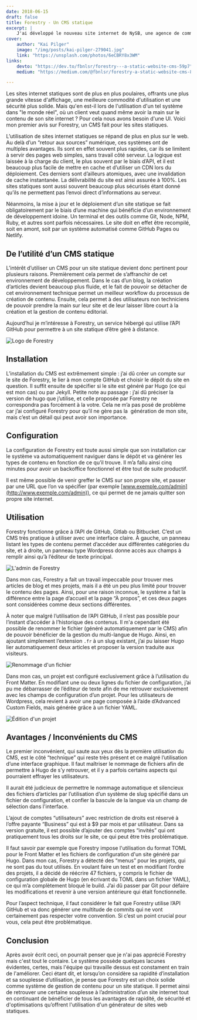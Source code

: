 ```yaml
---
date: 2018-06-15
draft: false
title: Forestry - Un CMS statique
excerpt: |
    J'ai développé le nouveau site internet de NySB, une agence de communication graphique.
cover:
    author: "Kai Pilger"
    image: "/img/posts/kai-pilger-279041.jpg"
    link: "https://unsplash.com/photos/6eCBRY8x3WM"
links:
    devto: "https://dev.to/fbnlsr/forestry---a-static-website-cms-59p7"
    medium: "https://medium.com/@fbnlsr/forestry-a-static-website-cms-81bebaacfae9"

---
```

Les sites internet statiques sont de plus en plus poulaires, offrants une plus grande vitesse d'affichage, une meilleure commodité d'utilisation et une sécurité plus solide. Mais qu'en est-il lors de l'utilisation d'un tel système dans "le monde réel", où un client veut quand même avoir la main sur le contenu de son site internet ? Pour cela nous avons besoin d'une UI. Voici mon premier avis sur Forestry, un CMS fait pour les sites statiques.

<!--more-->

L’utilisation de sites internet statiques se répand de plus en plus sur le web. Au delà d’un “retour aux sources” numérique, ces systèmes ont de multiples avantages. Ils sont en effet souvent plus rapides, car ils se limitent à servir des pages web simples, sans travail côté serveur. La logique est laissée à la charge du client, le plus souvent par le biais d’API, et il est beaucoup plus facile de mettre en cache et d’utiliser un CDN lors du déploiement. Ces derniers sont d’ailleurs atomiques, avec une invalidation de cache instantanée. La délivrabilité du site est ainsi assurée à 100%. Les sites statiques sont aussi souvent beaucoup plus sécurisés étant donné qu’ils ne permettent pas l’envoi direct d’informations au serveur.

Néanmoins, la mise à jour et le déploiement d’un site statique se fait obligatoirement par le biais d’une machine qui bénéficie d’un environnement de développement idoine. Un terminal et des outils comme Git, Node, NPM, Ruby, et autres sont parfois nécessaires. Le site doit en effet être recompilé, soit en amont, soit par un système automatisé comme GitHub Pages ou Netlify.

## De l’utilité d’un CMS statique

L’intérêt d’utiliser un CMS pour un site statique devient donc pertinent pour plusieurs raisons. Premièrement cela permet de s’affranchir de cet environnement de développement. Dans le cas d’un blog, la création d’articles devient beaucoup plus fluide, et le fait de pouvoir se détacher de cet environnement technique permet un meilleur workflow du processus de création de contenu. Ensuite, cela permet à des utilisateurs non techniciens de pouvoir prendre la main sur leur site et de leur laisser libre court à la création et la gestion de contenu éditorial.

Aujourd’hui je m’intéresse à Forestry, un service hébergé qui utilise l’API GitHub pour permettre à un site statique d’être géré à distance.

![Logo de Forestry](/img/posts/forestry-logo.jpg "Logo de Forestry")

## Installation

L’installation du CMS est extrêmement simple : j’ai dû créer un compte sur le site de Forestry, le lier à mon compte GitHub et choisir le dépôt du site en question. Il suffit ensuite de spécifier si le site est généré par Hugo (ce qui est mon cas) ou par Jekyll. Petite note au passage : j’ai dû préciser la version de hugo que j’utilise, et celle proposée par Forestry ne correspondra pas forcément à la votre. Cela ne m’a pas posé de problème car j’ai configuré Forestry pour qu’il ne gère pas la  génération de mon site, mais c’est un détail qui peut avoir son importance.

## Configuration

La configuration de Forestry est toute aussi simple que son installation car le système va automatiquement naviguer dans le dépôt et va générer les types de contenu en fonction de ce qu’il trouve. Il m’a fallu ainsi cinq minutes pour avoir un backoffice fonctionnel et être tout de suite productif.

Il est même possible de venir greffer le CMS sur son propre site, et passer par une URL que l’on va spécifier (par exemple [www.exemple.com/admin](http://www.exemple.com/admin)), ce qui permet de ne jamais quitter son propre site internet.

## Utilisation

Forestry fonctionne grâce à l’API de GitHub, Gitlab ou Bitbucket. C’est un CMS très pratique à utiliser avec une interface claire. À gauche, un panneau listant les types de contenu permet d’accéder aux différentes catégories du site, et à droite, un panneau type Wordpress donne accès aux champs à remplir ainsi qu’à l’éditeur de texte principal.

![L'admin de Forestry](/img/posts/forestry1.JPG "L'admin de Forestry")

Dans mon cas, Forestry a fait un travail impeccable pour trouver mes articles de blog et mes projets, mais il a été un peu plus limité pour trouver le contenu des pages. Ainsi, pour une raison inconnue, le système a fait la différence entre la page d’accueil et la page “À propos”, et ces deux pages sont considérées comme deux sections différentes.

À noter que malgré l’utilisation de l’API GitHub, il n’est pas possible pour l’instant d’accéder à l’historique des contenus. Il m'a cependant été possible de renommer le fichier (généré automatiquement par le CMS) afin de pouvoir bénéficier de la gestion du multi-langue de Hugo. Ainsi, en ajoutant simplement l’extension `.fr` à un slug existant, j’ai pu laisser Hugo lier automatiquement deux articles et proposer la version traduite aux visiteurs.

![Renommage d'un fichier](/img/posts/forestry2.JPG "Renommage d'un fichier")

Dans mon cas, un projet est configuré exclusivement grâce à l’utilisation du Front Matter. En modifiant une ou deux lignes du fichier de configuration, j’ai pu me débarrasser de l’éditeur de texte afin de me retrouver exclusivement avec les champs de configuration d’un projet. Pour les utilisateurs de Wordpress, cela revient à avoir une page composée à l’aide d’Advanced Custom Fields, mais générée grâce à un fichier YAML.

![Édition d'un projet](/img/posts/forestry3.JPG "Édition d'un projet")

## Avantages / Inconvénients du CMS

Le premier inconvénient, qui saute aux yeux dès la première utilisation du CMS, est le côté “technique” qui reste très présent et ce malgré l’utilisation d’une interface graphique. Il faut maîtriser le nommage de fichiers afin de permettre à Hugo de s’y retrouver, et il y a parfois certains aspects qui pourraient effrayer les utilisateurs.

Il aurait été judicieux de permettre le nommage automatique et silencieux des fichiers d’articles par l’utilisation d’un système de slug spécifié dans un fichier de configuration, et confier la bascule de la langue via un champ de sélection dans l'interface.

L’ajout de comptes “utilisateurs” avec restriction de droits est réservé à l’offre payante “Business” qui est à $9 par mois et par utilisateur. Dans sa version gratuite, il est possible d’ajouter des comptes “invités” qui ont pratiquement tous les droits sur le site, ce qui peut être très problématique.

Il faut savoir par exemple que Forestry impose l'utilisation du format TOML pour le Front Matter et les fichiers de configuration d'un site généré par Hugo. Dans mon cas, Forestry a détecté des “menus” pour les projets, qui ne sont pas du tout utilisés. En voulant faire un test et en modifiant l’ordre des projets, il a décidé de réécrire 47 fichiers, y compris le fichier de configuration globale de Hugo (en écrivant du TOML dans un fichier YAML), ce qui m’a complètement bloqué le build. J’ai dû passer par Git pour défaire les modifications et revenir à une version antérieure qui était fonctionnelle.

Pour l’aspect technique, il faut considérer le fait que Forestry utilise l’API GitHub et va donc générer une multitude de commits qui ne vont certainement pas respecter votre convention. Si c’est un point crucial pour vous, cela peut être problématique.

## Conclusion

Après avoir écrit ceci, on pourrait penser que je n'ai pas apprécié Forestry mais c'est tout le contaire. Le système possède quelques lacunes évidentes, certes, mais l'équipe qui travaille dessus est constament en train de l'améliorer. Ceci étant dit, et lorsqu’on considère sa rapidité d’installation et sa souplesse d’utilisation, je pense que Forestry est un choix solide comme système de gestion de contenu pour un site statique. Il permet ainsi de retrouver une certaine souplesse à l’administration d’un site internet tout en continuant de bénéficier de tous les avantages de rapidité, de sécurité et d'optimisations qu’offrent l'utilisation d'un générateur de sites web statiques.
